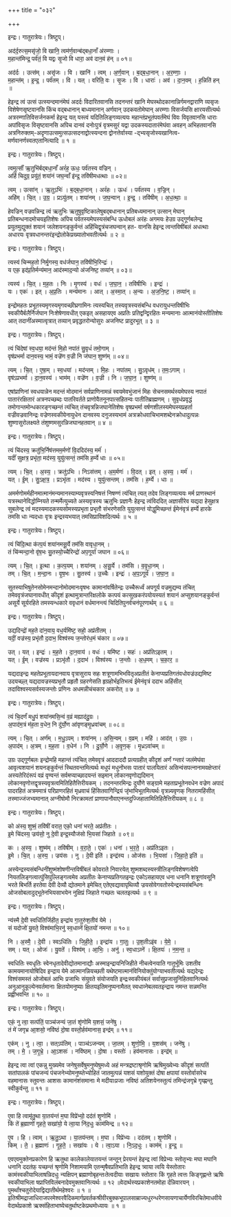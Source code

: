 +++
title = "०३२"

+++


इन्द्रः। गातुरात्रेयः। त्रिष्टुप्।

अद॑र्द॒रुत्स॒मसृ॑जो॒ वि खानि॒ त्वम॑र्ण॒वान्ब॑द्बधा॒नाँ अ॑रम्णाः ।  
म॒हान्त॑मिन्द्र॒ पर्व॑तं॒ वि यद्वः सृ॒जो वि धारा॒ अव॑ दान॒वं ह॑न् ॥ ०१॥

अद॑र्दः । उत्स॑म् । असृ॑जः । वि । खानि॑ । त्वम् । अ॒र्ण॒वान् । ब॒द्ब॒धा॒नान् । अ॒र॒म्णाः॒ ।  
म॒हान्त॑म् । इ॒न्द्र॒ । पर्व॑तम् । वि । यत् । वरिति॒ वः । सृ॒जः । वि । धाराः॑ । अव॑ । दा॒न॒वम् । ह॒न्निति॑ हन् ॥

हेइन्द्र त्वं उत्सं उत्स्यन्दमानंमेघं अदर्दः विदारितवानसि तदनन्तरं खानि मेघस्थोदकानान्निर्गमनद्वाराणि व्यसृजः विशेषेणसृष्टवानसि किंच वद्बधानान् बाध्यमानान् अर्णवान् उदकवतोमेघान् अरम्णाः विसर्जयसि क्षारयसीत्यर्थः अत्ररम्णातिविसर्जनकर्मा हेइन्द्र यत् यस्त्वं यदितिलिङ्गव्यत्ययः महान्तंप्रभूतंपवर्तंमेघं विवः विवृतवानसि धाराः अपांविसृजः विसृष्टवानसि अपिच दानवं दनोःपुत्रं वृत्रमसुरं यद्वा उदकस्यदातारंमेघंवा अवहन् अभिहतवानसि अत्रनिरुक्तम्-अदृणाउत्समुत्सउत्सदनाद्वोत्स्यन्दना द्वोनत्तेर्वास्या -द्भ्यसृजोस्यखानित्व- मर्णवानर्णस्वतएतानित्यादि ॥ १ ॥

इन्द्रः। गातुरात्रेयः। त्रिष्टुप्।

त्वमुत्साँ॑ ऋ॒तुभि॑र्बद्बधा॒नाँ अरं॑ह॒ ऊधः॒ पर्व॑तस्य वज्रिन् ।  
अहिं॑ चिदुग्र॒ प्रयु॑तं॒ शया॑नं जघ॒न्वाँ इ॑न्द्र॒ तवि॑षीमधत्थाः ॥ ०२॥

त्वम् । उत्सा॑न् । ऋ॒तुऽभिः॑ । ब॒द्ब॒धा॒नान् । अरं॑हः । ऊधः॑ । पर्व॑तस्य । व॒ज्रि॒न् ।  
अहि॑म् । चि॒त् । उ॒ग्र॒ । प्रऽयु॑तम् । शया॑नम् । ज॒घ॒न्वान् । इ॒न्द्र॒ । तवि॑षीम् । अ॒ध॒त्थाः॒ ॥

हेवज्रिन् वज्रवन्निन्द्र त्वं ऋतुभिः ऋतुषुवृष्टिकालेषुबद्बधानान् प्रतिबध्यमानान् उत्सान् मेघान् प्रतिबन्धनादमोचयइतिशेषः अपिच पर्वतस्यमेघस्यसंबन्धि ऊधोबलं अरंहः अगमयः हेउग्र उद्गूर्णबलेन्द्र प्रयुतमुद्युक्तं शयानं जलेशयनङ्कुर्वन्तं अहिंचिद्वृत्रंचजघन्वान् हत- वानसि हेइन्द्र त्वन्तविषींबलं अधत्थाः अधारयः वृत्रवधानन्तरंइन्द्रोलोकेप्रख्यातोभवतीत्यर्थः ॥ २ ॥

इन्द्रः। गातुरात्रेयः। त्रिष्टुप्।

त्यस्य॑ चिन्मह॒तो निर्मृ॒गस्य॒ वध॑र्जघान॒ तवि॑षीभि॒रिन्द्रः॑ ।  
य एक॒ इद॑प्र॒तिर्मन्य॑मान॒ आद॑स्माद॒न्यो अ॑जनिष्ट॒ तव्या॑न् ॥ ०३॥

त्यस्य॑ । चि॒त् । म॒ह॒तः । निः । मृ॒गस्य॑ । वधः॑ । ज॒घा॒न॒ । तवि॑षीभिः । इन्द्रः॑ ।  
यः । एकः॑ । इत् । अ॒प्र॒तिः । मन्य॑मानः । आत् । अ॒स्मा॒त् । अ॒न्यः । अ॒ज॒नि॒ष्ट॒ । तव्या॑न् ॥

इन्द्रोमहतः प्रभूतस्यमृगस्यमृगवच्छीघ्रगामिनः त्यस्यचित् तस्यवृत्रस्यसंबन्धि वधरायुधन्तविषीभिः स्वकीयैर्बलैर्निर्जघान निःशेषेणावधीत् एकइत् असहायएव अप्रतिः प्रतिद्वन्द्विरहितः मन्यमानाः आत्मानंयोस्तीतिशेषः आत् तदानींअस्मात्वृत्रात् तव्यान् प्रवृद्धतरोन्योसुरः अजनिष्ट प्रादुरभूत् ॥ ३ ॥

इन्द्रः। गातुरात्रेयः। त्रिष्टुप्।

त्यं चि॑देषां स्व॒धया॒ मद॑न्तं मि॒हो नपा॑तं सु॒वृधं॑ तमो॒गाम् ।  
वृष॑प्रभर्मा दान॒वस्य॒ भामं॒ वज्रे॑ण व॒ज्री नि ज॑घान॒ शुष्ण॑म् ॥ ०४॥

त्यम् । चि॒त् । ए॒षा॒म् । स्व॒धया॑ । मद॑न्तम् । मि॒हः । नपा॑तम् । सु॒ऽवृध॑म् । त॒मः॒ऽगाम् ।  
वृष॑ऽप्रभर्मा । दा॒न॒वस्य॑ । भाम॑म् । वज्रे॑ण । व॒ज्री । नि । ज॒घा॒न॒ । शुष्ण॑म् ॥

एषांप्राणिनां स्वधयान्नेन मदन्तं मोदमानं सर्वप्राणिनामन्नं स्वयमेवभुंजानं मिहः सेचनसमर्थस्यमेघस्य नपातं पातारंरक्षितारं अत्रनपच्छब्दः पातरिवर्तते प्राणोवैतनूनपात्सहितन्वः पातीतिब्राह्मणम् । सुवृधंप्रवृद्धं तमोगान्तमोन्धकारङ्गच्छन्तं त्यंचित् तंचवृत्रन्निजघानेतिशेषः वृषप्रभर्मा वर्षणशीलस्यमेघस्यप्रहर्ता वज्रीवज्रवानिन्द्रः वज्रेणस्वकीयेनायुधेन दानवस्य दनुजस्यभामं अत्रक्रोधवाचिभामशब्देनक्रोधादुत्पन्नः शुष्णासुरोलक्ष्यते तंशुष्णमसुरन्निजघानहतवान् ॥ ४ ॥

इन्द्रः। गातुरात्रेयः। त्रिष्टुप्।

त्यं चि॑दस्य॒ क्रतु॑भि॒र्निष॑त्तमम॒र्मणो॑ वि॒ददिद॑स्य॒ मर्म॑ ।  
यदीं॑ सुक्षत्र॒ प्रभृ॑ता॒ मद॑स्य॒ युयु॑त्सन्तं॒ तम॑सि ह॒र्म्ये धाः ॥ ०५॥

त्यम् । चि॒त् । अ॒स्य॒ । क्रतु॑ऽभिः । निऽस॑त्तम् । अ॒म॒र्मणः॑ । वि॒दत् । इत् । अ॒स्य॒ । मर्म॑ ।  
यत् । ई॒म् । सु॒ऽक्ष॒त्र॒ । प्रऽभृ॑ता । मद॑स्य । युयु॑त्सन्तम् । तम॑सि । ह॒र्म्ये । धाः ॥

अमर्मणोमर्महीनमात्मानंमन्यमानस्याम्यवृत्रस्यनिषत्तं निषण्णं त्यंचित् त्यत् तदेव लिङ्गव्यत्ययः मर्म प्राणस्थानं यत्रस्थानेविद्धोम्नियते तन्मर्मेत्युच्यते अस्यवृत्रस्य ऋतुभिः प्रज्ञानैः हेइन्द्र त्वंविददित् अज्ञासीरेव यद्यदा हेसुक्षत्र सुबलेन्द्र त्वं मदस्यमादकस्यसोमस्यप्रभृता प्रभृतौ संभरणेसति युयुत्सन्तं योद्धुमिच्छन्तं ईमेनंवृत्रं हर्म्ये हारके तमसि धाः न्यदधाः वृत्रः इन्द्रस्यभयात् तमसिप्राविशदित्यर्थः ॥ ५ ॥

इन्द्रः। गातुरात्रेयः। त्रिष्टुप्।

त्यं चि॑दि॒त्था क॑त्प॒यं शया॑नमसू॒र्ये तम॑सि वावृधा॒नम् ।  
तं चि॑न्मन्दा॒नो वृ॑ष॒भः सु॒तस्यो॒च्चैरिन्द्रो॑ अप॒गूर्या॑ जघान ॥ ०६॥

त्यम् । चि॒त् । इ॒त्था । क॒त्प॒यम् । शया॑नम् । अ॒सू॒र्ये । तम॑सि । व॒वृ॒धा॒नम् ।  
तम् । चि॒त् । म॒न्दा॒नः । वृ॒ष॒भः । सु॒तस्य॑ । उ॒च्चैः । इन्द्रः॑ । अ॒प॒ऽगूर्य॑ । ज॒घा॒न॒ ॥

सुतस्याभिषुतेनसोमेनमन्दानोमोदमानःवृषभः कामानांवर्षितेन्द्रः उच्चैरूर्ध्वं अपगूर्य वज्रमुद्यम्य तंचित् तमेववृत्रंजघानावधीत् कीदृशं इत्थामुत्रान्तरिक्षलोके कत्पयं कत्सुखकरंपयोयस्यतं शयानं अप्सुशयानङ्कुर्वन्तं असूर्ये सूर्यरहिते तमस्यन्धकारे ववृधानं वर्धमानन्त्यं चिदितिपुनर्वचनंपूरणार्थम् ॥ ६ ॥

इन्द्रः। गातुरात्रेयः। त्रिष्टुप्।

उद्यदिन्द्रो॑ मह॒ते दा॑न॒वाय॒ वध॒र्यमि॑ष्ट॒ सहो॒ अप्र॑तीतम् ।  
यदीं॒ वज्र॑स्य॒ प्रभृ॑तौ द॒दाभ॒ विश्व॑स्य ज॒न्तोर॑ध॒मं च॑कार ॥ ०७॥

उत् । यत् । इन्द्रः॑ । म॒ह॒ते । दा॒न॒वाय॑ । वधः॑ । यमि॑ष्ट । सहः॑ । अप्र॑तिऽइतम् ।  
यत् । ई॒म् । वज्र॑स्य । प्रऽभृ॑तौ । द॒दाभ॑ । विश्व॑स्य । ज॒न्तोः । अ॒ध॒मम् । च॒का॒र॒ ॥

यद्यदाइन्द्रः महतेप्रभूतायदानवाय वृत्रासुराय सहः शत्रूणामभिभवितृअप्रतीतं केनाप्यप्रतिगतंवधोवज्रंउद्यमिष्ट उदयच्छ्त् यद्यदावज्रस्यप्रभृतौ प्रहृतौ ग्रहरणेसति हृग्रहोर्भइतिभत्वं ईमेनंवृत्रं ददाभ अहिंसीत् तदाविश्वस्यसर्वस्यजन्तोः प्रणिनः अधमन्नीचंचकार अकरोत् ॥ ७ ॥

इन्द्रः। गातुरात्रेयः। त्रिष्टुप्।

त्यं चि॒दर्णं॑ मधु॒पं शया॑नमसि॒न्वं व॒व्रं मह्याद॑दु॒ग्रः ।  
अ॒पाद॑म॒त्रं म॑ह॒ता व॒धेन॒ नि दु॑र्यो॒ण आ॑वृणङ्मृ॒ध्रवा॑चम् ॥ ०८॥

त्यम् । चि॒त् । अर्ण॑म् । म॒धु॒ऽपम् । शया॑नम् । अ॒सि॒न्वम् । व॒व्रम् । महि॑ । आद॑त् । उ॒ग्रः ।  
अ॒पाद॑म् । अ॒त्रम् । म॒ह॒ता । व॒धेन॑ । नि । दु॒र्यो॒णे । अ॒वृ॒ण॒क् । मृ॒ध्रऽवा॑चम् ॥

उग्रः उद्गूर्णबलः इन्द्रोमहि महान्तं त्यंचित् तमेववृत्रं आददाददौ प्रत्यग्रहीत् कीदृशं अर्णं ग्न्तारं जलंमेघंवा आवृत्यशयानं शयनङ्कुर्वन्तं स्थितवन्तमित्यर्थः मधुपं मधुनोंभसः पातारं पालयितारं असिन्वंसपत्नानामवक्षेप्तारं अस्यतेरिदंरूपं वव्रं वृण्वन्तं सर्वमप्याच्छादयन्तं सइमान् लोकानवृणोद्यदिमान् लोकानवृणोत्तद्वृत्रस्यवृत्रत्वमितिहितैत्तिरीयकम् । तदनन्तरमिन्द्रः दुर्योणे सङ्ग्रामे महताप्रभूतेनवधेन वज्रेण अपादं पादरहितं अत्रममात्रं परिप्राणरहितं मृध्रवाचं हिंसितवागिन्द्रियं जृंभाभिभूतमित्यर्थः वृत्रन्न्यवृणक् नितरामहिंसीत् तस्माज्जंजभ्यमानात् अग्नीषोमौ निरक्रामतां प्राणापानौवाएनन्तदुज्जिहातामितिहितैत्तिरीयकम् ॥ ८ ॥

इन्द्रः। गातुरात्रेयः। त्रिष्टुप्।

को अ॑स्य॒ शुष्मं॒ तवि॑षीं वरात॒ एको॒ धना॑ भरते॒ अप्र॑तीतः ।  
इ॒मे चि॑दस्य॒ ज्रय॑सो॒ नु दे॒वी इन्द्र॒स्यौज॑सो भि॒यसा॑ जिहाते ॥ ०९॥

कः । अ॒स्य॒ । शुष्म॑म् । तवि॑षीम् । व॒रा॒ते॒ । एकः॑ । धना॑ । भ॒र॒ते॒ । अप्र॑तिऽइतः ।  
इ॒मे । चि॒त् । अ॒स्य॒ । ज्रय॑सः । नु । दे॒वी इति॑ । इन्द्र॑स्य । ओज॑सः । भि॒यसा॑ । जि॒हा॒ते॒ इति॑ ॥

अस्येन्द्रस्यसंबन्धिनींशुष्मंशोषणीन्तविषींबलं कोवराते निवारयेत् शुष्मशब्दस्यस्त्रीलिङ्गविशेषणत्वेपि नियतलिङ्गत्वात्पुंसिपुल्लिङ्गत्वमेव अप्रतीतः केनाप्यप्रतिगतइन्द्रः एकोऽसहायएव धना धनानि शत्रूणांवसूनि भरते बिभर्ति हरतेवा देवी देव्यौ द्योतमाने इमेचित् एतेएवद्यावापृथिव्यौ ज्रयसोवेगवतोस्येन्द्रस्यसंबन्धिनः ओजसोबलादुद्भूतेनभियसाभयेन नुक्षिप्रं जिहाते गच्छतः चलतइत्यर्थः ॥ ९ ॥

इन्द्रः। गातुरात्रेयः। त्रिष्टुप्।

न्य॑स्मै दे॒वी स्वधि॑तिर्जिहीत॒ इन्द्रा॑य गा॒तुरु॑श॒तीव॑ येमे ।  
सं यदोजो॑ यु॒वते॒ विश्व॑माभि॒रनु॑ स्व॒धाव्ने॑ क्षि॒तयो॑ नमन्त ॥ १०॥

नि । अ॒स्मै॒ । दे॒वी । स्वऽधि॑तिः । जि॒ही॒ते॒ । इन्द्रा॑य । गा॒तुः । उ॒श॒तीऽइ॑व । ये॒मे॒ ।  
सम् । यत् । ओजः॑ । यु॒वते॑ । विश्व॑म् । आ॒भिः॒ । अनु॑ । स्व॒धाऽव्ने॑ । क्षि॒तयः॑ । न॒म॒न्त॒ ॥

स्वधितिः स्वधृतिः स्वेनधृतादेवीद्योतमानाद्यौः अस्माइन्द्रायनिजिहीते नीचत्वेनयाति गातुर्भूमिः उशतीव कामयमानायोषिदिव इन्द्राय येमे आत्मानन्नियच्छती यथेष्टमात्मानंविनियोक्तुंयोग्याभवतीत्यर्थः यद्यदेन्द्रः विश्वंसमस्तं ओजोबलं आभिः प्रजाभिः संयुवते संयोजयति इन्द्रःस्वकीयंबलं सर्वासुप्रजासुनिहितवानित्यर्थः अनुआनुकूल्येनवर्तमानाः क्षितयोमनुष्याः क्षितयइतिमनुष्यनामैतत् स्वधाव्नेबलवतइन्द्राय नमन्त सन्नमन्ति प्रह्वीभवन्ति ॥ १० ॥

इन्द्रः। गातुरात्रेयः। त्रिष्टुप्।

एकं॒ नु त्वा॒ सत्प॑तिं॒ पाञ्च॑जन्यं जा॒तं शृ॑णोमि य॒शसं॒ जने॑षु ।  
तं मे॑ जगृभ्र आ॒शसो॒ नवि॑ष्ठं दो॒षा वस्तो॒र्हव॑मानास॒ इन्द्र॑म् ॥ ११॥

एक॑म् । नु । त्वा॒ । सत्ऽप॑तिम् । पाञ्च॑ऽजन्यम् । जा॒तम् । शृ॒णो॒मि॒ । य॒शस॑म् । जने॑षु ।  
तम् । मे॒ । ज॒गृ॒भ्रे॒ । आ॒ऽशसः॑ । नवि॑ष्ठम् । दो॒षा । वस्तोः॑ । हव॑मानासः । इन्द्र॑म् ॥

हेइन्द्र त्वा त्वां एकन्नु मुख्यमेव जनेषुसर्वेषुमनुष्येषुमध्ये अहं मन्त्रद्रष्टाश्रृणोमि ऋषिमुख्येभ्यः कीदृशं सत्पतिं सतांपालकं पांचजन्यं पंचजनेभ्योमनुष्य्तेभ्योहितं जातमुत्पन्नं यशसं यशोयुक्तं दोषा क्षपायां वस्तोर्वासरेच वहमानासः स्तुवन्तः आशसः कामानंशंसमानाः मे मदीयाःप्रजाः नविष्ठं अतिशयेनस्तुत्यं तमिन्द्रंजगृभ्रे गृय्ह्णन्तु स्वीकुर्वन्तु ॥ ११ ॥

इन्द्रः। गातुरात्रेयः। त्रिष्टुप्।

ए॒वा हि त्वामृ॑तु॒था या॒तय॑न्तं म॒घा विप्रे॑भ्यो॒ दद॑तं शृ॒णोमि॑ ।  
किं ते॑ ब्र॒ह्माणो॑ गृहते॒ सखा॑यो॒ ये त्वा॒या नि॑द॒धुः काम॑मिन्द्र ॥ १२॥

ए॒व । हि । त्वाम् । ऋ॒तु॒ऽथा । या॒तय॑न्तम् । म॒घा । विप्रे॑भ्यः । दद॑तम् । शृ॒णोमि॑ ।  
किम् । ते॒ । ब्र॒ह्माणः॑ । गृ॒ह॒ते॒ । सखा॑यः । ये । त्वा॒ऽया । नि॒ऽद॒धुः । काम॑म् । इ॒न्द्र॒ ॥

एवएवमुक्तेनप्रकारेण हि ऋतुथा कालेकालेयातयन्तं जन्तून् प्रेरयन्तं हेइन्द्र त्वां विप्रेभ्यः स्तोतृभ्यः मघा मघानि धनानि ददतंफ़् यच्छन्तं श्रृणोमि निशामयामि एतन्मृषैवप्रतिभाति हेइन्द्र त्र्वाया त्वयि येस्तोतारः कामंस्वकीयाभिलाषन्निदधुः न्यक्षिपन् ब्रह्माणोबृहन्तःतेत्वदीयाः सखायः स्तोतारः किं गृहते त्वत्तः किङ्गृह्णन्ते ऋषिः स्वकीयाभिला षप्राप्तिविलंबनादेवमुक्तवानित्यर्थः ॥ १२ ॥वेदार्थस्यप्रकाशेनतमोहा र्दन्निवारयन् । पुमर्थांश्चतुरोदेयाद्विद्यातीर्थमहेश्वरः ॥ १ ॥इतिश्रीमद्राजाधिराजपरमेश्वरवैदिकमार्गप्रवर्तकश्रीवीरबुक्कभूपालसाम्राज्यधुरन्धरेणसायणाचार्येणविरचितेमाधवीयेवेदार्थप्रकाशे ऋक्संहिताभाष्येचतुर्थाष्टकेप्रथमोध्यायः ॥ १ ॥